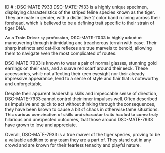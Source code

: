 ID # : DSC-MATE-7933
DSC-MATE-7933 is a highly unique specimen, displaying characteristics of the striped feline species known as the tiger. They are male in gender, with a distinctive 2 color band running across their forehead, which is believed to be a defining trait specific to their strain of tiger DNA.

As a Train Driver by profession, DSC-MATE-7933 is highly adept at maneuvering through intimidating and treacherous terrain with ease. Their sharp instincts and cat-like reflexes are true marvels to behold, allowing them to navigate even the most complicated of routes.

DSC-MATE-7933 is known to wear a pair of normal glasses, stunning gold earrings on their ears, and a suave red scarf around their neck. These accessories, while not affecting their keen eyesight nor their already impressive appearance, lend to a sense of style and flair that is noteworthy and unforgettable.

Despite their apparent leadership skills and impeccable sense of direction, DSC-MATE-7933 cannot control their inner impulses well. Often described as impulsive and quick to act without thinking through the consequences, they have been known to cause a bit of chaos in otherwise tame situations. This curious combination of skills and character traits has led to some truly hilarious and unexpected outcomes, that those around DSC-MATE-7933 have grown to love and appreciate.

Overall, DSC-MATE-7933 is a true marvel of the tiger species, proving to be a valuable addition to any team they are a part of. They stand out in any crowd and are known for their fearless tenacity and playful nature.